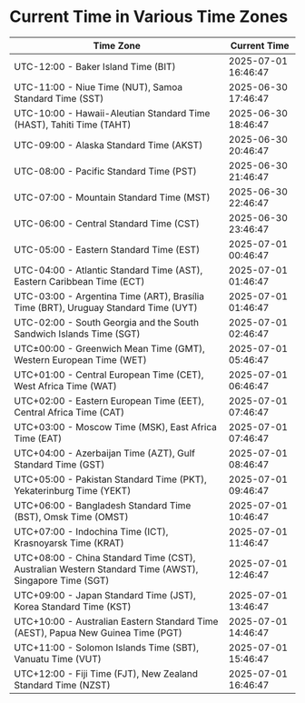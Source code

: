 # Current Time in Various Time Zones

| Time Zone | Current Time |
|-----------|--------------|
| UTC-12:00 - Baker Island Time (BIT) | 2025-07-01 16:46:47 |
| UTC-11:00 - Niue Time (NUT), Samoa Standard Time (SST) | 2025-06-30 17:46:47 |
| UTC-10:00 - Hawaii-Aleutian Standard Time (HAST), Tahiti Time (TAHT) | 2025-06-30 18:46:47 |
| UTC-09:00 - Alaska Standard Time (AKST) | 2025-06-30 20:46:47 |
| UTC-08:00 - Pacific Standard Time (PST) | 2025-06-30 21:46:47 |
| UTC-07:00 - Mountain Standard Time (MST) | 2025-06-30 22:46:47 |
| UTC-06:00 - Central Standard Time (CST) | 2025-06-30 23:46:47 |
| UTC-05:00 - Eastern Standard Time (EST) | 2025-07-01 00:46:47 |
| UTC-04:00 - Atlantic Standard Time (AST), Eastern Caribbean Time (ECT) | 2025-07-01 01:46:47 |
| UTC-03:00 - Argentina Time (ART), Brasília Time (BRT), Uruguay Standard Time (UYT) | 2025-07-01 01:46:47 |
| UTC-02:00 - South Georgia and the South Sandwich Islands Time (SGT) | 2025-07-01 02:46:47 |
| UTC±00:00 - Greenwich Mean Time (GMT), Western European Time (WET) | 2025-07-01 05:46:47 |
| UTC+01:00 - Central European Time (CET), West Africa Time (WAT) | 2025-07-01 06:46:47 |
| UTC+02:00 - Eastern European Time (EET), Central Africa Time (CAT) | 2025-07-01 07:46:47 |
| UTC+03:00 - Moscow Time (MSK), East Africa Time (EAT) | 2025-07-01 07:46:47 |
| UTC+04:00 - Azerbaijan Time (AZT), Gulf Standard Time (GST) | 2025-07-01 08:46:47 |
| UTC+05:00 - Pakistan Standard Time (PKT), Yekaterinburg Time (YEKT) | 2025-07-01 09:46:47 |
| UTC+06:00 - Bangladesh Standard Time (BST), Omsk Time (OMST) | 2025-07-01 10:46:47 |
| UTC+07:00 - Indochina Time (ICT), Krasnoyarsk Time (KRAT) | 2025-07-01 11:46:47 |
| UTC+08:00 - China Standard Time (CST), Australian Western Standard Time (AWST), Singapore Time (SGT) | 2025-07-01 12:46:47 |
| UTC+09:00 - Japan Standard Time (JST), Korea Standard Time (KST) | 2025-07-01 13:46:47 |
| UTC+10:00 - Australian Eastern Standard Time (AEST), Papua New Guinea Time (PGT) | 2025-07-01 14:46:47 |
| UTC+11:00 - Solomon Islands Time (SBT), Vanuatu Time (VUT) | 2025-07-01 15:46:47 |
| UTC+12:00 - Fiji Time (FJT), New Zealand Standard Time (NZST) | 2025-07-01 16:46:47 |
